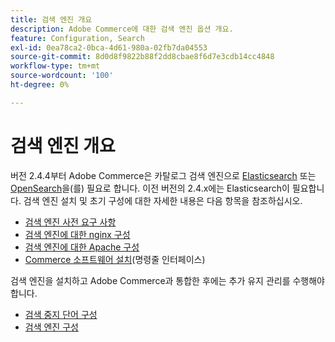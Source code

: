 ```yaml
---
title: 검색 엔진 개요
description: Adobe Commerce에 대한 검색 엔진 옵션 개요.
feature: Configuration, Search
exl-id: 0ea78ca2-0bca-4d61-980a-02fb7da04553
source-git-commit: 8d0d8f9822b88f2dd8cbae8f6d7e3cdb14cc4848
workflow-type: tm+mt
source-wordcount: '100'
ht-degree: 0%

---
```


# 검색 엔진 개요

버전 2.4.4부터 Adobe Commerce은 카탈로그 검색 엔진으로 [Elasticsearch] 또는 [OpenSearch]을(를) 필요로 합니다. 이전 버전의 2.4.x에는 Elasticsearch이 필요합니다. 검색 엔진 설치 및 초기 구성에 대한 자세한 내용은 다음 항목을 참조하십시오.

- [검색 엔진 사전 요구 사항](../../installation/prerequisites/search-engine/overview.md)
- [검색 엔진에 대한 nginx 구성](../../installation/prerequisites/search-engine/configure-nginx.md)
- [검색 엔진에 대한 Apache 구성](../../installation/prerequisites/search-engine/configure-apache.md)
- [Commerce 소프트웨어 설치](../../installation/composer.md)(명령줄 인터페이스)

검색 엔진을 설치하고 Adobe Commerce과 통합한 후에는 추가 유지 관리를 수행해야 합니다.

- [검색 중지 단어 구성](search-stopwords.md)
- [검색 엔진 구성](configure-search-engine.md)

<!-- Link Definitions -->

[Elasticsearch]: https://www.elastic.co
[OpenSearch]: https://opensearch.org/docs/latest/opensearch/install/index/
